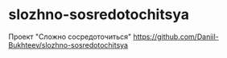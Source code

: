 # slozhno-sosredotochitsya
Проект "Сложно сосредоточиться"
https://github.com/Daniil-Bukhteev/slozhno-sosredotochitsya
